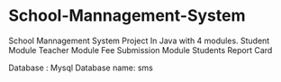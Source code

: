 # School-Mannagement-System
School Mannagement System Project In Java with 4 modules. 
    Student Module 
    Teacher Module 
    Fee Submission Module 
    Students Report Card
    
    
Database : Mysql
Database name: sms
